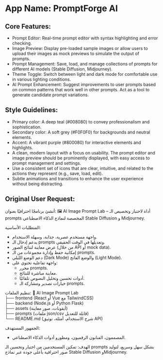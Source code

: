# **App Name**: PromptForge AI

## Core Features:

- Prompt Editor: Real-time prompt editor with syntax highlighting and error checking.
- Image Preview: Display pre-loaded sample images or allow users to upload their images as mock previews to simulate the output of prompts.
- Prompt Management: Save, load, and manage collections of prompts for different AI models (Stable Diffusion, Midjourney).
- Theme Toggle: Switch between light and dark mode for comfortable use in various lighting conditions.
- AI Prompt Enhancement: Suggest improvements to user prompts based on common patterns that work well in other prompts. Act as a tool to generate candidate prompt variations.

## Style Guidelines:

- Primary color: A deep teal (#008080) to convey professionalism and sophistication.
- Secondary color: A soft grey (#F0F0F0) for backgrounds and neutral elements.
- Accent: A vibrant purple (#800080) for interactive elements and highlights.
- A clean, modern layout with a focus on usability. The prompt editor and image preview should be prominently displayed, with easy access to prompt management and settings.
- Use a consistent set of icons that are clear, intuitive, and related to the actions they represent (e.g., save, load, edit).
- Subtle animations and transitions to enhance the user experience without being distracting.

## Original User Request:
أنشئ برنامجًا احترافيًا بعنوان: 🖼️ AI Image Prompt Lab – أداة لاختبار وتخصيص الـ prompts المخصصة لنماذج الذكاء الاصطناعي Stable Diffusion و Midjourney.

المتطلبات الأساسية:
- واجهة مستخدم عصرية، جذابة، وسهلة الاستخدام.
- يدعم إدخال الـ prompts وتعديلها في الوقت الحقيقي.
- عرض معاينة لنتائج الصور (من خلال API أو mock data).
- إمكانية حفظ وإدارة مجموعات من الـ prompts.
- دعم الوضع الليلي (Dark Mode) والوضع الفاتح (Light Mode).
- واجهة تفاعلية تحتوي على:
  - محرر prompts.
  - معاينة مباشرة للنتائج.
  - أدوات تحسين وتحليل النصوص تلقائيًا.
  - خيارات تصدير ومشاركة الـ prompts.

تنظيم الملفات:
📁 AI Image Prompt Lab  
├── frontend (React أو Vue مع TailwindCSS)  
├── backend (Node.js أو Python Flask)  
├── assets (أيقونات، صور معاينة)  
├── prompts (ملفات json/csv قابلة للتعديل)  
└── README.md (شرح الاستخدام، أمثلة، توثيق API)

الجمهور المستهدف:
- المصممون، الفنانون الرقميون، ومطورو أدوات الذكاء الاصطناعي.

الهدف:
تمكين المستخدمين من اختبار وتحسين الـ prompts بشكل سهل وسريع، لتوليد صور احترافية بأعلى جودة عبر نماذج Stable Diffusion وMidjourney.
  